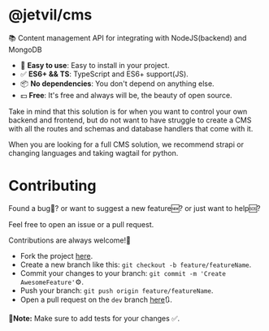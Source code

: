 # @jetvil/cms

📚 Content management API for integrating with NodeJS(backend) and MongoDB

- 🚀 **Easy to use**: Easy to install in your project.
- ✅ **ES6+ && TS**: TypeScript and ES6+ support(JS).
- 📦 **No dependencies**: You don't depend on anything else.
- 💵 **Free**: It's free and always will be, the beauty of open source.

Take in mind that this solution is for when you want to control your own backend and frontend, but do not want to have struggle to create a CMS with all the routes and schemas and database handlers that come with it.

When you are looking for a full CMS solution, we recommend strapi or changing languages and taking wagtail for python.

# Contributing

Found a bug🦟? or want to suggest a new feature🆕? or just want to help🆘?

Feel free to open an issue or a pull request.

Contributions are always welcome!🎉

- Fork the project [here](https://github.com/jetvil/cms/fork).
- Create a new branch like this: `git checkout -b feature/featureName`.
- Commit your changes to your branch: `git commit -m 'Create AwesomeFeature'`⚙️.
- Push your branch: `git push origin feature/featureName`.
- Open a pull request on the `dev` branch [here](https://github.com/jetvil/cms/pulls)🔃.

📒**Note:** Make sure to add tests for your changes ✅.
